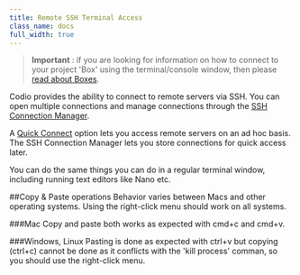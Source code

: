 ```yaml
---
title: Remote SSH Terminal Access
class_name: docs
full_width: true
---
```


> **Important** : if you are looking for information on how to connect to your project 'Box' using the terminal/console window, then please [read about Boxes](/docs/ide/boxes).

Codio provides the ability to connect to remote servers via SSH. You can open multiple connections and manage connections through the [SSH Connection Manager](/docs/ide/tools/ssh/ssh-manager).

A [Quick Connect](/docs/ide/tools/ssh/quick-connect) option lets you access remote servers on an ad hoc basis. The SSH Connection Manager lets you store connections for quick access later.


You can do the same things you can do in a regular terminal window, including running text editors like Nano etc.

##Copy & Paste operations
Behavior varies between Macs and other operating systems. Using the right-click menu should work on all systems.

###Mac
Copy and paste both works as expected with cmd+c and cmd+v.

###Windows, Linux
Pasting is done as expected with ctrl+v but copying (ctrl+c) cannot be done as it conflicts with the 'kill process' comman, so you should use the right-click menu.
